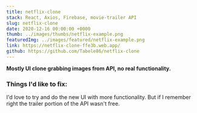 ```yaml
---
title: netflix-clone
stack: React, Axios, Firebase, movie-trailer API
slug: netflix-clone
date: 2020-12-16 00:00:00 +0000
thumb: ../images/thumbs/netflix-example.png
featuredImg: ../images/featured/netflix-example.png
link: https://netflix-clone-ffe3b.web.app/
github: https://github.com/Tabele86/netflix-clone
---
```

**Mostly UI clone grabbing images from API, no real functionality.**

### Things I'd like to fix:
I'd love to try and do the new UI with more functionality. But if I remember right the trailer portion of the API wasn't free.
